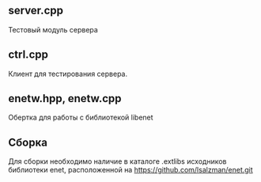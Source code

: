 
## server.cpp

Тестовый модуль сервера

## ctrl.cpp

Клиент для тестирования сервера.

## enetw.hpp, enetw.cpp

Обертка для работы с библиотекой libenet

## Сборка

Для сборки необходимо наличие в каталоге .extlibs исходников библиотеки enet,
расположенной на https://github.com/lsalzman/enet.git

